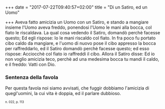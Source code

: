 +++
date = "2017-07-22T09:40:57+02:00"
title = "Di un Satiro, ed un Uomo"

+++
Aveva fatto amicizia un Uomo con un Satiro, e stando a mangiare insieme l'Uomo
aveva freddo, ponendosi l'Uomo le mani alla bocca, col fiato le riscaldava. La
qual cosa vedendo il Satiro, domandò perchè facesse questo; Ed egli rispose: Io
le mani riscaldo col fiato. In fra poco fu portato cibo caldo da mangiare,
e l'uomo di nuovo pose il cibo appresso la bocca per raffreddarlo, ed il Satiro
domandò perchè facesse questo; ed esso rispose: Acciocchè col fiato io
raffreddi il cibo. Allora il Satiro disse: Ed io non voglio amicizia teco,
perchè ad una medesima bocca tu mandi il caldo, e il freddo: Vatti con Dio.

### Sentenza della favola
Per questa favola noi siamo avvisati, che fuggir dobbiamo l'amicizia di
quegl'uomini, la cui vita è doppia, ed il parlare dubbioso.

<sub><sub>n. 022, p. 113<sub><sub>


